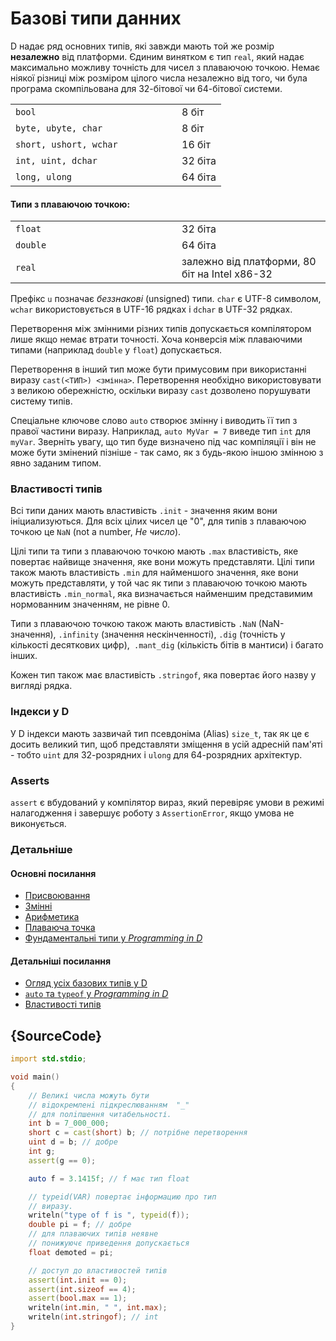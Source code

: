 # Базовi типи данних

D надає ряд основних типів, які завжди мають той же
розмір **незалежно**  від платформи. Єдиним винятком
є тип `real`, який надає максимально можливу
точність для чисел з плаваючою точкою. Немає ніякої різниці
між розміром цілого числа незалежно від того, чи була програма
скомпільована для 32-бітової чи 64-бітової системи.

<table class="table table-hover">
<tr><td width="250px"><code class="prettyprint">bool</code></td> <td>8 біт</td></tr>
<tr><td><code class="prettyprint">byte, ubyte, char</code></td> <td>8 біт</td></tr>
<tr><td><code class="prettyprint">short, ushort, wchar</code></td> <td>16 біт</td></tr>
<tr><td><code class="prettyprint">int, uint, dchar</code></td> <td>32 біта</td></tr>
<tr><td><code class="prettyprint">long, ulong</code></td> <td>64 біта</td></tr>
</table>

#### Типи з плаваючою точкою:

<table class="table table-hover">
<tr><td width="250px"><code class="prettyprint">float</code></td> <td>32 біта</td></tr>
<tr><td><code class="prettyprint">double</code></td> <td>64 біта</td></tr>
<tr><td><code class="prettyprint">real</code></td> <td>залежно вiд платформи, 80 бiт на Intel x86-32</td></tr>
</table>

Префікс `u` позначає *беззнаковi* (unsigned) типи. `char` є UTF-8
символом, `wchar` використовується в UTF-16 рядках і `dchar` в UTF-32 рядках.

Перетворення між змінними різних типів допускається компілятором лише
якщо немає втрати точностi. Хоча конверсія між плаваючими типами
(наприклад `double` у `float`) допускається.

Перетворення в інший тип може бути примусовим при використаннi виразу
`cast(<ТИП>) <змінна>`. Перетворення необхідно використовувати з великою
обережністю, оскiльки виразу `cast` дозволено порушувати систему типів.

Спеціальне ключове слово `auto` створює змінну і виводить її
тип з правої частини виразу. Наприклад, `auto MyVar = 7` виведе тип
`int` для `myVar`. Зверніть увагу, що тип буде визначено під час
компіляції і він не може бути змінений пiзнiше - так само, як з
будь-якою іншою змінною з явно заданим типом.

### Властивостi типiв

Всі типи даних мають властивість `.init` - значення яким вони
iнiциализуються. Для всіх цілих чисел це "0", для типiв з плаваючою
точкою це `NaN` (not a number, *Не число*).

Цілі типи та типи з плаваючою точкою мають `.max` властивість, яке
повертає найвище значення, яке вони можуть представляти. Цілі типи
також мають властивість `.min` для найменшого значення, яке вони можуть
представляти, у той час як типи з плаваючою точкою мають властивість
`.min_normal`, яка визначається найменшим представимим нормованним
значенням, не рівне 0.

Типи з плаваючою точкою також мають властивість `.NaN` (NaN-значення),
`.infinity` (значення нескінченності), `.dig` (точнiсть у кількостi
десяткових цифр),` .mant_dig` (кількість бітів в мантиси) і багато інших.

Кожен тип також має властивість `.stringof`, яка повертає його назву
у вигляді рядка.

### Iндекси у D

У D індекси мають зазвичай тип псевдоніма (Alias) `size_t`, так як це
є досить великий тип, щоб представляти зміщення в усій адресній
пам'яті - тобто `uint` для 32-розрядних і `ulong` для 64-розрядних
архітектур.

### Asserts

`assert` є вбудований у компілятор вираз, який перевіряє умови в режимі
налагодження і завершує роботу з `AssertionError`, якщо умова не виконується.

### Детальнiше

#### Основнi посилання

- [Присвоювання](http://ddili.org/ders/d.en/assignment.html)
- [Змiннi](http://ddili.org/ders/d.en/variables.html)
- [Арифметика](http://ddili.org/ders/d.en/arithmetic.html)
- [Плаваюча точка](http://ddili.org/ders/d.en/floating_point.html)
- [Фундаментальнi типи у _Programming in D_](http://ddili.org/ders/d.en/types.html)

#### Детальнiші посилання

- [Огляд усiх базових типiв у D](https://dlang.org/spec/type.html)
- [`auto` та `typeof` у _Programming in D_](http://ddili.org/ders/d.en/auto_and_typeof.html)
- [Властивостi типiв](https://dlang.org/spec/property.html)

## {SourceCode}

```d
import std.stdio;

void main()
{
    // Великі числа можуть бути
    // вiдокремленi пiдкреслюванням  "_"
    // для полiпшення читабельності.
    int b = 7_000_000;
    short c = cast(short) b; // потрiбне перетворення
    uint d = b; // добре
    int g;
    assert(g == 0);

    auto f = 3.1415f; // f має тип float

    // typeid(VAR) повертає iнформацию про тип
    // виразу.
    writeln("type of f is ", typeid(f));
    double pi = f; // добре
    // для плаваючих типiв неявне
    // понижуючє приведення допускається
    float demoted = pi;

    // доступ до властивостей типiв
    assert(int.init == 0);
    assert(int.sizeof == 4);
    assert(bool.max == 1);
    writeln(int.min, " ", int.max);
    writeln(int.stringof); // int
}
```
